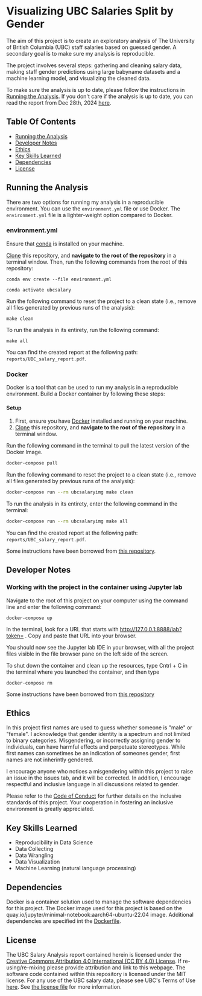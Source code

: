 # Visualizing UBC Salaries Split by Gender

The aim of this project is to create an exploratory analysis of The University of British Columbia (UBC) staff salaries based on guessed gender. A secondary goal is to make sure my analysis is reproducible.

The project involves several steps: gathering and cleaning salary data, making staff gender predictions using large babyname datasets and a machine learning model, and visualizing the cleaned data.

To make sure the analysis is up to date, please follow the instructions in [Running the Analysis](#running-the-analysis). If you don't care if the analysis is up to date, you can read the report from Dec 28th, 2024 [here](https://github.com/jjadeb/UBCSalary/blob/main/reports/UBC_salary_report.pdf).

## Table Of Contents  

- [Running the Analysis](#running-the-analysis)
- [Developer Notes](#developer-notes)
- [Ethics](#ethics)
- [Key Skills Learned](#key-skills-learned)
- [Dependencies](#dependencies)
- [License](#license)

## Running the Analysis

There are two options for running my analysis in a reproducible environment. You can use the `environment.yml` file or use Docker. The `environment.yml` file is a lighter-weight option compared to Docker. 

### environment.yml

Ensure that [conda](https://docs.anaconda.com/free/miniconda/miniconda-install/) is installed on your machine.

[Clone](https://docs.github.com/en/repositories/creating-and-managing-repositories/cloning-a-repository) this repository, and **navigate to the root of the repository** in a terminal window. Then, run the following commands from the root of this repository:

```{bash}
conda env create --file environment.yml
```

```{bash}
conda activate ubcsalary
```

Run the following command to reset the project to a clean state (i.e., remove all files generated by previous runs of the analysis):

```{bash}
make clean
```

To run the analysis in its entirety, run the following command:

```{bash}
make all
```

You can find the created report at the following path: `reports/UBC_salary_report.pdf`.

### Docker

Docker is a tool that can be used to run my analysis in a reproducible environment. Build a Docker container by following these steps:

#### Setup

1. First, ensure you have [Docker](https://www.docker.com/products/docker-desktop/) installed and running on your machine.
2. [Clone](https://docs.github.com/en/repositories/creating-and-managing-repositories/cloning-a-repository) this repository, and **navigate to the root of the repository** in a terminal window.

Run the following command in the terminal to pull the latest version of the Docker Image.

```bash
docker-compose pull
```
Run the following command to reset the project to a clean state (i.e., remove all files generated by previous runs of the analysis):

```bash
docker-compose run --rm ubcsalaryimg make clean
```

To run the analysis in its entirety, enter the following command in the terminal:

```bash
docker-compose run --rm ubcsalaryimg make all
```

You can find the created report at the following path: `reports/UBC_salary_report.pdf`.

Some instructions have been borrowed from [this repository](https://github.com/ttimbers/breast_cancer_predictor_py).

## Developer Notes

### Working with the project in the container using Jupyter lab

Navigate to the root of this project on your computer using the command line and enter the following command:

```{bash}
docker-compose up
```

In the terminal, look for a URL that starts with http://127.0.0.1:8888/lab?token= . Copy and paste that URL into your browser.

You should now see the Jupyter lab IDE in your browser, with all the project files visible in the file browser pane on the left side of the screen.

To shut down the container and clean up the resources, type Cntrl + C in the terminal where you launched the container, and then type

```{bash}
docker-compose rm
```

Some instructions have been borrowed from [this repository](https://github.com/ttimbers/breast_cancer_predictor_py)

## Ethics

In this project first names are used to guess whether someone is "male" or "female". I acknowledge that gender identity is a spectrum and not limited to binary categories. Misgendering, or incorrectly assigning gender to individuals, can have harmful effects and perpetuate stereotypes. While first names can sometimes be an indication of someones gender, first names are not inherintly gendered. 

I encourage anyone who notices a misgendering within this project to raise an issue in the issues tab, and it will be corrected. In addition, I encourage respectful and inclusive language in all discussions related to gender.

Please refer to the [Code of Conduct](CODE_OF_CONDUCT.md) for further details on the inclusive standards of this project. Your cooperation in fostering an inclusive environment is greatly appreciated.

## Key Skills Learned

- Reproducibility in Data Science
- Data Collecting
- Data Wrangling
- Data Visualization
- Machine Learning (natural language processing)

## Dependencies

Docker is a container solution used to manage the software dependencies for this project. The Docker image used for this project is based on the quay.io/jupyter/minimal-notebook:aarch64-ubuntu-22.04 image. Additional dependencies are specified int the [Dockerfile](Dockerfile).

## License

The UBC Salary Analysis report contained herein is licensed under the
[Creative Commons Attribution 4.0 International (CC BY 4.0) License](https://creativecommons.org/licenses/by/4.0/legalcode). If
re-using/re-mixing please provide attribution and link to this webpage.
The software code contained within this repository is licensed under the
MIT license. For any use of the UBC salary data, please see UBC's Terms of Use [here](https://www.ubc.ca/site/legal.html). 
See [the license file](LICENSE) for more information. 
